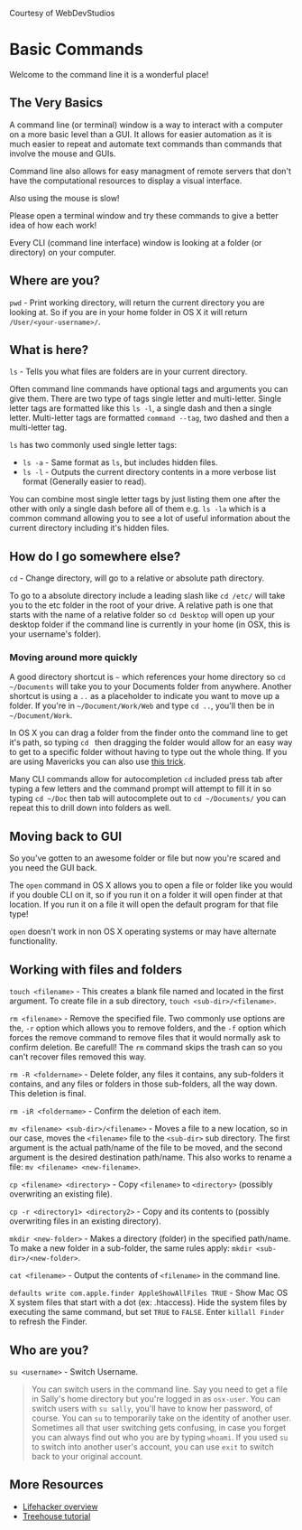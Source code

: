 Courtesy of WebDevStudios

Basic Commands
====

Welcome to the command line it is a wonderful place!

The Very Basics
----

A command line (or terminal) window is a way to interact with a computer on a more basic level than a GUI. It allows for
easier automation as it is much easier to repeat and automate text commands than commands that involve the mouse and GUIs.

Command line also allows for easy managment of remote servers that don't have the computational resources to display a
visual interface.

Also using the mouse is slow!

Please open a terminal window and try these commands to give a better idea of how each work!

Every CLI (command line interface) window is looking at a folder (or directory) on your computer.

Where are you?
----

`pwd` - Print working directory, will return the current directory you are looking at. So if you are in your home folder
in OS X it will return `/User/<your-username>/`.

What is here?
----

`ls` - Tells you what files are folders are in your current directory.

Often command line commands have optional tags and arguments you can give them. There are two type of tags single letter
and multi-letter. Single letter tags are formatted like this `ls -l`, a single dash and then a single letter. Multi-letter
tags are formatted `command --tag`, two dashed and then a multi-letter tag.

`ls` has two commonly used single letter tags:

* `ls -a` - Same format as `ls`, but includes hidden files.
* `ls -l` - Outputs the current directory contents in a more verbose list format (Generally easier to read).

You can combine most single letter tags by just listing them one after the other with only a single dash before all of
them e.g. `ls -la` which is a common command allowing you to see a lot of useful information about the current directory
including it's hidden files.

How do I go somewhere else?
----

`cd` - Change directory, will go to a relative or absolute path directory.

To go to a absolute directory include a leading slash like `cd /etc/` will take you to the etc folder in the root of your
drive. A relative path is one that starts with the name of a relative folder so `cd Desktop` will open up your desktop
folder if the command line is currently in your home (in OSX, this is your username's folder).

### Moving around more quickly

A good directory shortcut is `~` which references your home directory so `cd ~/Documents` will take you to your Documents
folder from anywhere. Another shortcut is using a `..` as a placeholder to indicate you want to move up a folder. If you're
in `~/Document/Work/Web` and type `cd ..`, you'll then be in `~/Document/Work`.

In OS X you can drag a folder from the finder onto the command line to get it's path, so typing `cd ` then dragging the
folder would allow for an easy way to get to a specific folder without having to type out the whole thing. If you are using
Mavericks you can also use [this trick](http://hints.macworld.com/article.php?story=20131025192702763).

Many CLI commands allow for autocompletion `cd` included press tab after typing a few letters and the command prompt will
attempt to fill it in so typing `cd ~/Doc` then tab will autocomplete out to `cd ~/Documents/` you can repeat this to drill
down into folders as well.

Moving back to GUI
----

So you've gotten to an awesome folder or file but now you're scared and you need the GUI back.

The `open` command in OS X allows you to open a file or folder like you would if you double CLI on it, so if you run it
on a folder it will open finder at that location. If you run it on a file it will open the default program for that file
type!

`open` doesn't work in non OS X operating systems or may have alternate functionality.

Working with files and folders
----

`touch <filename>` - This creates a blank file named and located in the first argument. To create file in a sub directory,
`touch <sub-dir>/<filename>`.

`rm <filename>` - Remove the specified file. Two commonly use options are the, `-r` option which allows you to remove
folders, and the `-f` option which forces the remove command to remove files that it would normally ask to confirm deletion.
Be carefull! The `rm` command skips the trash can so you can't recover files removed this way.

`rm -R <foldername>` - Delete folder, any files it contains, any sub-folders it contains, and any files or folders in
those sub-folders, all the way down. This deletion is final.

`rm -iR <foldername>` - Confirm the deletion of each item.

`mv <filename> <sub-dir>/<filename>` - Moves a file to a new location, so in our case, moves the `<filename>` file to the
`<sub-dir>` sub directory. The first argument is the actual path/name of the file to be moved, and the second argument is
the desired destination path/name. This also works to rename a file: `mv <filename> <new-filename>`.

`cp <filename> <directory>` - Copy `<filename>` to `<directory>` (possibly
overwriting an existing file).

`cp -r <directory1> <directory2>` - Copy <directory1> and its contents to <directory2> (possibly overwriting files in an
existing directory).

`mkdir <new-folder>` - Makes a directory (folder) in the specified path/name. To make a new folder in a sub-folder, the
same rules apply: `mkdir <sub-dir>/<new-folder>`.

`cat <filename>` - Output the contents of `<filename>` in the command line.

`defaults write com.apple.finder AppleShowAllFiles TRUE` - Show Mac OS X system files that start with a dot (ex: .htaccess).
Hide the system files by executing the same command, but set `TRUE` to `FALSE`. Enter `killall Finder` to refresh the Finder.


Who are you?
---

`su <username>` - Switch Username.
> You can switch users in the command line. Say you need to get a file in Sally's home directory but you're logged in as
`osx-user`. You can switch users with `su sally`, you'll have to know her password, of course. You can `su` to temporarily
take on the identity of another user. Sometimes all that user switching gets confusing, in case you forget you can always
find out who you are by typing `whoami`. If you used `su` to switch into another user's account, you can use `exit` to
switch back to your original account.

More Resources
---

* [Lifehacker overview](http://lifehacker.com/5633909/who-needs-a-mouse-learn-to-use-the-command-line-for-almost-anything)
* [Treehouse tutorial](http://blog.teamtreehouse.com/command-line-basics)
